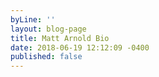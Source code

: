 ```yaml
---
byLine: ''
layout: blog-page
title: Matt Arnold Bio
date: 2018-06-19 12:12:09 -0400
published: false
---
```

